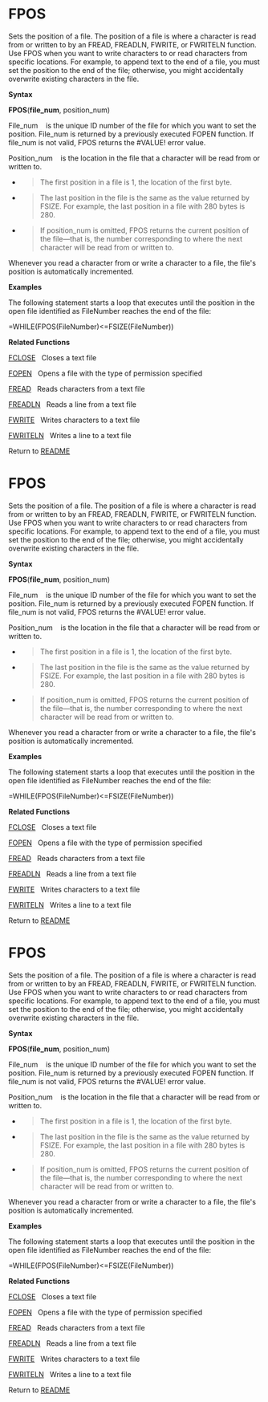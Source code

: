 # FPOS

Sets the position of a file. The position of a file is where a character
is read from or written to by an FREAD, FREADLN, FWRITE, or FWRITELN
function. Use FPOS when you want to write characters to or read
characters from specific locations. For example, to append text to the
end of a file, you must set the position to the end of the file;
otherwise, you might accidentally overwrite existing characters in the
file.

**Syntax**

**FPOS**(**file\_num**, position\_num)

File\_num&nbsp;&nbsp;&nbsp;&nbsp;is the unique ID number of the file for
which you want to set the position. File\_num is returned by a
previously executed FOPEN function. If file\_num is not valid, FPOS
returns the \#VALUE\! error value.

Position\_num&nbsp;&nbsp;&nbsp;&nbsp;is the location in the file that a
character will be read from or written to.

  - > The first position in a file is 1, the location of the first byte.

  - > The last position in the file is the same as the value returned by
    > FSIZE. For example, the last position in a file with 280 bytes is
    > 280.

  - > If position\_num is omitted, FPOS returns the current position of
    > the file&mdash;that is, the number corresponding to where the next
    > character will be read from or written to.


Whenever you read a character from or write a character to a file, the
file's position is automatically incremented.

**Examples**

The following statement starts a loop that executes until the position
in the open file identified as FileNumber reaches the end of the file:

\=WHILE(FPOS(FileNumber)\<=FSIZE(FileNumber))

**Related Functions**

[FCLOSE](FCLOSE.md)&nbsp;&nbsp;&nbsp;Closes a text file

[FOPEN](FOPEN.md)&nbsp;&nbsp;&nbsp;Opens a file with the type of permission
specified

[FREAD](FREAD.md)&nbsp;&nbsp;&nbsp;Reads characters from a text file

[FREADLN](FREADLN.md)&nbsp;&nbsp;&nbsp;Reads a line from a text file

[FWRITE](FWRITE.md)&nbsp;&nbsp;&nbsp;Writes characters to a text file

[FWRITELN](FWRITELN.md)&nbsp;&nbsp;&nbsp;Writes a line to a text file



Return to [README](README.md#F)

# FPOS

Sets the position of a file. The position of a file is where a character
is read from or written to by an FREAD, FREADLN, FWRITE, or FWRITELN
function. Use FPOS when you want to write characters to or read
characters from specific locations. For example, to append text to the
end of a file, you must set the position to the end of the file;
otherwise, you might accidentally overwrite existing characters in the
file.

**Syntax**

**FPOS**(**file\_num**, position\_num)

File\_num&nbsp;&nbsp;&nbsp;&nbsp;is the unique ID number of the file for
which you want to set the position. File\_num is returned by a
previously executed FOPEN function. If file\_num is not valid, FPOS
returns the \#VALUE\! error value.

Position\_num&nbsp;&nbsp;&nbsp;&nbsp;is the location in the file that a
character will be read from or written to.

  - > The first position in a file is 1, the location of the first byte.

  - > The last position in the file is the same as the value returned by
    > FSIZE. For example, the last position in a file with 280 bytes is
    > 280.

  - > If position\_num is omitted, FPOS returns the current position of
    > the file&mdash;that is, the number corresponding to where the next
    > character will be read from or written to.


Whenever you read a character from or write a character to a file, the
file's position is automatically incremented.

**Examples**

The following statement starts a loop that executes until the position
in the open file identified as FileNumber reaches the end of the file:

\=WHILE(FPOS(FileNumber)\<=FSIZE(FileNumber))

**Related Functions**

[FCLOSE](FCLOSE.md)&nbsp;&nbsp;&nbsp;Closes a text file

[FOPEN](FOPEN.md)&nbsp;&nbsp;&nbsp;Opens a file with the type of permission
specified

[FREAD](FREAD.md)&nbsp;&nbsp;&nbsp;Reads characters from a text file

[FREADLN](FREADLN.md)&nbsp;&nbsp;&nbsp;Reads a line from a text file

[FWRITE](FWRITE.md)&nbsp;&nbsp;&nbsp;Writes characters to a text file

[FWRITELN](FWRITELN.md)&nbsp;&nbsp;&nbsp;Writes a line to a text file



Return to [README](README.md#F)

# FPOS

Sets the position of a file. The position of a file is where a character
is read from or written to by an FREAD, FREADLN, FWRITE, or FWRITELN
function. Use FPOS when you want to write characters to or read
characters from specific locations. For example, to append text to the
end of a file, you must set the position to the end of the file;
otherwise, you might accidentally overwrite existing characters in the
file.

**Syntax**

**FPOS**(**file\_num**, position\_num)

File\_num&nbsp;&nbsp;&nbsp;&nbsp;is the unique ID number of the file for
which you want to set the position. File\_num is returned by a
previously executed FOPEN function. If file\_num is not valid, FPOS
returns the \#VALUE\! error value.

Position\_num&nbsp;&nbsp;&nbsp;&nbsp;is the location in the file that a
character will be read from or written to.

  - > The first position in a file is 1, the location of the first byte.

  - > The last position in the file is the same as the value returned by
    > FSIZE. For example, the last position in a file with 280 bytes is
    > 280.

  - > If position\_num is omitted, FPOS returns the current position of
    > the file&mdash;that is, the number corresponding to where the next
    > character will be read from or written to.


Whenever you read a character from or write a character to a file, the
file's position is automatically incremented.

**Examples**

The following statement starts a loop that executes until the position
in the open file identified as FileNumber reaches the end of the file:

\=WHILE(FPOS(FileNumber)\<=FSIZE(FileNumber))

**Related Functions**

[FCLOSE](FCLOSE.md)&nbsp;&nbsp;&nbsp;Closes a text file

[FOPEN](FOPEN.md)&nbsp;&nbsp;&nbsp;Opens a file with the type of permission
specified

[FREAD](FREAD.md)&nbsp;&nbsp;&nbsp;Reads characters from a text file

[FREADLN](FREADLN.md)&nbsp;&nbsp;&nbsp;Reads a line from a text file

[FWRITE](FWRITE.md)&nbsp;&nbsp;&nbsp;Writes characters to a text file

[FWRITELN](FWRITELN.md)&nbsp;&nbsp;&nbsp;Writes a line to a text file



Return to [README](README.md#F)

